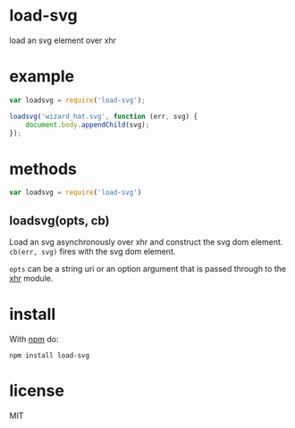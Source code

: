 # load-svg

load an svg element over xhr

# example

``` js
var loadsvg = require('load-svg');

loadsvg('wizard_hat.svg', function (err, svg) {
    document.body.appendChild(svg);
});
```

# methods

``` js
var loadsvg = require('load-svg')
```

## loadsvg(opts, cb)

Load an svg asynchronously over xhr and construct the svg dom element.
`cb(err, svg)` fires with the svg dom element.

`opts` can be a string uri or an option argument that is passed through to the
[xhr](https://npmjs.org/package/xhr) module.

# install

With [npm](https://npmjs.org) do:

```
npm install load-svg
```

# license

MIT
